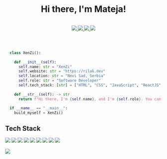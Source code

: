 <h1 align="center">Hi there, I'm Mateja!</h1>
<br>
<div align="center">
  <a href="mailto:rilakmateja@gmail.com">
    <img src="https://img.shields.io/badge/Gmail-D14836?style=for-the-badge&logo=gmail&logoColor=white" />
  </a>
  <a href="https://www.linkedin.com/in/matejarilak/" target="_blank">
    <img src="https://img.shields.io/badge/LinkedIn-0077B5?style=for-the-badge&logo=linkedin&logoColor=white" />
  </a>
  <a href="https://www.instagram.com/rixenzii/" target="_blank">
    <img src="https://img.shields.io/badge/Instagram-E4405F?style=for-the-badge&logo=instagram&logoColor=white" />
  </a>
  <a href="https://rilak.dev" target="_blank">
    <img src='https://img.shields.io/badge/Portfolio-%23000000.svg?style=for-the-badge&logo=firefox&logoColor=#FF7139'>
  </a>
</div>
<br>
<br>

```python

  class XenZi():
  
    def __init__(self):
      self.name: str = "XenZi"
      self.website: str = "https://rilak.dev"
      self.location: str = "Novi Sad, Serbia"
      self.role: str = "Software Developer"
      self.tech_stack: [str] = ["HTML", "CSS", "JavaScript", "ReactJS", "Python", "NodeJS", "Java", "MongoDB", "MySQL"]
    
    def __str__(self): -> str
      return f"Hi there, I'm {self.name}, and I'm {self.role}. You can check me out at the {self.website}"
      
  if __name__ == "__main__":
    build_myself = XenZi()
```

<h2 align="left">Tech Stack</h2>
<div align="left">
  <img src="https://img.shields.io/badge/Python-FFD43B?style=for-the-badge&logo=python&logoColor=darkgreen" />
  <img src="https://img.shields.io/badge/HTML5-E34F26?style=for-the-badge&logo=html5&logoColor=white" />
  <img src="https://img.shields.io/badge/CSS3-1572B6?style=for-the-badge&logo=css3&logoColor=white" />
  <img src="https://img.shields.io/badge/JavaScript-323330?style=for-the-badge&logo=javascript&logoColor=F7DF1E" />
  <img src="https://img.shields.io/badge/Java-ED8B00?style=for-the-badge&logo=java&logoColor=white" />
  <img src="https://img.shields.io/badge/MongoDB-white?style=for-the-badge&logo=mongodb&logoColor=4EA94B" />
  <img src="https://img.shields.io/badge/MySQL-00000F?style=for-the-badge&logo=mysql&logoColor=white" />
  <img src="https://img.shields.io/badge/Node.js-339933?style=for-the-badge&logo=nodedotjs&logoColor=white" />
  <img src="https://img.shields.io/badge/React-20232A?style=for-the-badge&logo=react&logoColor=61DAFB" />
</div>
<br>
<div align="left">
  <img src="https://github-readme-stats.vercel.app/api/top-langs/?username=XenZi" />
</div>
